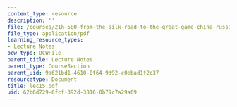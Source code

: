 ```yaml
---
content_type: resource
description: ''
file: /courses/21h-580-from-the-silk-road-to-the-great-game-china-russia-and-central-eurasia-fall-2003/62b6d7296fcf392d38160b79c7a29a69_lec15.pdf
file_type: application/pdf
learning_resource_types:
- Lecture Notes
ocw_type: OCWFile
parent_title: Lecture Notes
parent_type: CourseSection
parent_uid: 9a621bd1-4610-0f64-9d92-c0ebad1f2c37
resourcetype: Document
title: lec15.pdf
uid: 62b6d729-6fcf-392d-3816-0b79c7a29a69
---
```

